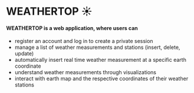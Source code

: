 # WEATHERTOP ☀️

#### WEATHERTOP is a web application, where users can
* register an account and log in to create a private session
* manage a list of weather measurements and stations (insert, delete, update)
* automatically insert real time weather measurement at a specific earth coordinate  
* understand weather measurements through visualizations
* interact with earth map and the respective coordinates of their weather stations
